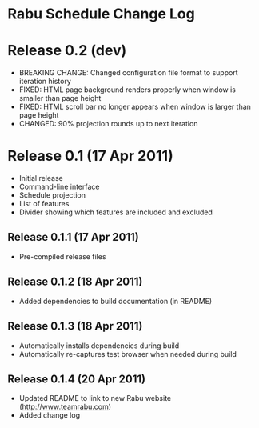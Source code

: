 Rabu Schedule Change Log
========================

Release 0.2 (dev)
===
* BREAKING CHANGE: Changed configuration file format to support iteration history
* FIXED: HTML page background renders properly when window is smaller than page height
* FIXED: HTML scroll bar no longer appears when window is larger than page height
* CHANGED: 90% projection rounds up to next iteration

Release 0.1 (17 Apr 2011)
===
* Initial release
* Command-line interface
* Schedule projection
* List of features
* Divider showing which features are included and excluded

Release 0.1.1 (17 Apr 2011)
---
* Pre-compiled release files

Release 0.1.2 (18 Apr 2011)
---
* Added dependencies to build documentation (in README)

Release 0.1.3 (18 Apr 2011)
---
* Automatically installs dependencies during build
* Automatically re-captures test browser when needed during build

Release 0.1.4 (20 Apr 2011)
---
* Updated README to link to new Rabu website (http://www.teamrabu.com)
* Added change log